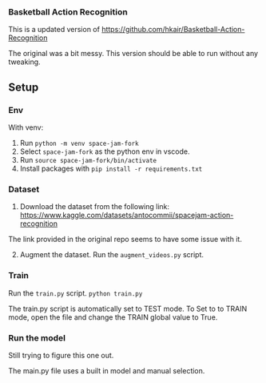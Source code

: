 ### Basketball Action Recognition

This is a updated version of https://github.com/hkair/Basketball-Action-Recognition

The original was a bit messy. This version should be able to run without any tweaking.  

## Setup

### Env

With venv:
1. Run `python -m venv space-jam-fork`
2. Select `space-jam-fork` as the python env in vscode. 
3. Run `source space-jam-fork/bin/activate`
4. Install packages with `pip install -r requirements.txt`

### Dataset

1. Download the dataset from the following link:
https://www.kaggle.com/datasets/antocommii/spacejam-action-recognition

The link provided in the original repo seems to have some issue with it. 

2. Augment the dataset. 
Run the `augment_videos.py` script. 

### Train 

Run the `train.py` script.
`python train.py`

The train.py script is automatically set to TEST mode. 
To Set to to TRAIN mode, open the file and change the TRAIN global value to True. 

### Run the model

Still trying to figure this one out. 

The main.py file uses a built in model and manual selection. 
